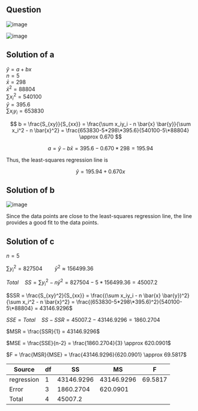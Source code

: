 ## Question

![image](https://github.com/user-attachments/assets/62cca64b-0bc0-450d-9e74-3c7aa97dfcb4)

![image](https://github.com/user-attachments/assets/9e2125f1-1be3-494f-9537-3b69ac322a4c)

## Solution of a

$\hat{y} = a + bx$  
$n = 5$  
$\bar{x} = 298$  
$\bar{x}^2 = 88804$  
$\sum x_i^2 = 540100$  
$\bar{y} = 395.6$  
$\sum x_iy_i = 653830$  

$$
b = \frac{S_{xy}}{S_{xx}} = \frac{\sum x_iy_i - n \bar{x} \bar{y}}{\sum x_i^2 - n \bar{x}^2} = \frac{653830-5*298\*395.6}{540100-5\*88804} \approx 0.670
$$

$$
a = \bar{y} - b \bar{x} = 395.6 - 0.670*298 = 195.94
$$

Thus, the least-squares regression line is

$$
\hat{y} = 195.94 + 0.670x
$$

## Solution of b

![image](https://github.com/user-attachments/assets/bd503f19-e710-424a-8ba2-b0c2377e7e9f)

Since the data points are close to the least-squares regression line, the line provides a good fit to the data points.
## Solution of c

$n = 5$  

$\sum y_i^2 = 827504 \quad \quad \bar{y}^2 \approx 156499.36$  

$Total \quad SS = \sum y_i^2 - n \bar{y}^2 = 827504 - 5*156499.36 = 45007.2$  

$SSR = \frac{S_{xy}^2}{S_{xx}} = \frac{(\sum x_iy_i - n \bar{x} \bar{y})^2}{\sum x_i^2 - n \bar{x}^2} = \frac{(653830-5*298\*395.6)^2}{540100-5\*88804} = 43146.9296$  

$SSE = Total \quad SS - SSR = 45007.2 - 43146.9296 = 1860.2704$  

$MSR = \frac{SSR}{1} = 43146.9296$  

$MSE = \frac{SSE}{n-2} = \frac{1860.2704}{3} \approx 620.0901$  

$F = \frac{MSR}{MSE} = \frac{43146.9296}{620.0901} \approx 69.5817$  

| Source     |  df | SS        | MS        | F      |
|------------|-----|-----------|-----------|--------|
| regression |  1  | 43146.9296| 43146.9296| 69.5817|
| Error      |  3  | 1860.2704 | 620.0901  |        |
| Total      |  4  | 45007.2   |           |        |
